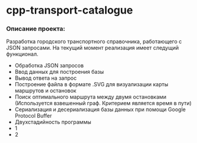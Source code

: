 # cpp-transport-catalogue
### Описание проекта:
Разработка городского транспортного справочника, работающего с JSON запросами. На текущий момент реализация имеет следущий функционал.
* Обработка JSON запросов
* Ввод данных для построения базы
* Вывод ответа на запрос
* Построение файла в формате .SVG для визуализации карты маршрутов и остановок
* Поиск оптимального маршрута между двумя остановками (Используется взвешенный граф. Критерием является время в пути)
* Сериализация и десериализация базы данных при помощи Google Protocol Buffer
* Двухстадийность программы
 * 1
 * 2
